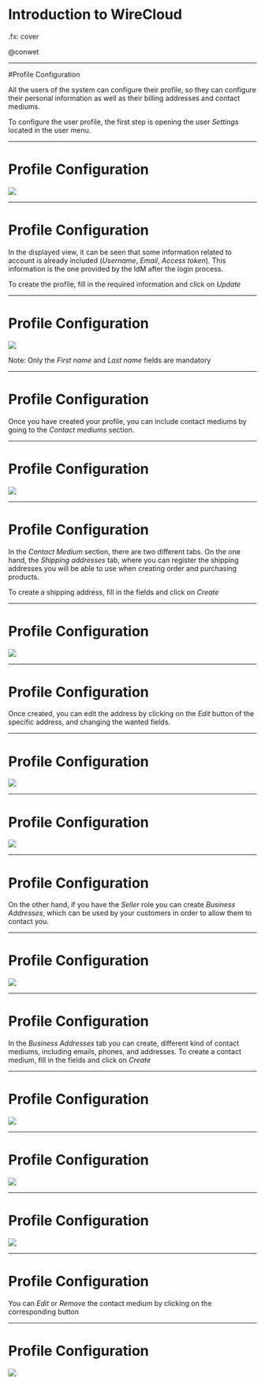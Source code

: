 # Introduction to WireCloud

.fx: cover

@conwet

---
#Profile Configuration

All the users of the system can configure their profile, so they can configure their personal information as well as their billing addresses and contact mediums.

To configure the user profile, the first step is opening the user *Settings* located in the user menu.

---
# Profile Configuration

![](./images/user/profile1.png  )

---
# Profile Configuration

In the displayed view, it can be seen that some information related to account is already included (*Username*, *Email*, *Access token*). This information is the one provided by the IdM after the login process.

To create the profile, fill in the required information and click on *Update*

---
# Profile Configuration

![](./images/user/profile2.png  )

Note: Only the *First name* and *Last name* fields are mandatory

---
# Profile Configuration

Once you have created your profile, you can include contact mediums by going to the *Contact mediums* section.

---
# Profile Configuration

![](./images/user/profile3.png  )

---
# Profile Configuration

In the *Contact Medium* section, there are two different tabs. On the one hand, the *Shipping addresses* tab, where you can register the shipping addresses you will be able to use when creating order and purchasing products.

To create a shipping address, fill in the fields and click on *Create*

---
# Profile Configuration

![](./images/user/profile4.png  )

---
# Profile Configuration

Once created, you can edit the address by clicking on the *Edit* button of the specific address, and changing the wanted fields.

---
# Profile Configuration

![](./images/user/profile5.png  )

---
# Profile Configuration

![](./images/user/profile6.png  )

---
# Profile Configuration

On the other hand, if you have the *Seller* role you can create *Business Addresses*, which can be used by your customers in order to allow them to contact you.

---
# Profile Configuration

![](./images/user/profile7.png  )

---
# Profile Configuration

In the *Business Addresses* tab you can create, different kind of contact mediums, including emails, phones, and addresses. To create a contact medium, fill in the fields and click on *Create*

---
# Profile Configuration

![](./images/user/profile8.png  )

---
# Profile Configuration

![](./images/user/profile9.png  )

---
# Profile Configuration

![](./images/user/profile10.png  )

---
# Profile Configuration

You can *Edit* or *Remove* the contact medium by clicking on the corresponding button

---
# Profile Configuration

![](./images/user/profile11.png  )